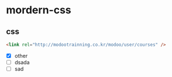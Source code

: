 # mordern-css

## css

```html
<link rel="http://modootrainning.co.kr/modoo/user/courses" />
```

- [x] other
- [ ] dsada
- [ ] sad
